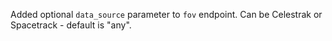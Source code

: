 Added optional `data_source` parameter to `fov` endpoint. Can be Celestrak or Spacetrack - default is "any".
